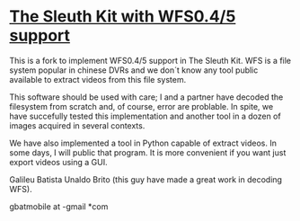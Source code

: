 # [The Sleuth Kit with WFS0.4/5 support](http://www.sleuthkit.org/sleuthkit)

This is a fork to implement WFS0.4/5 support in The Sleuth Kit. WFS is a file system popular in chinese DVRs and we don´t know any tool public available to extract videos from this file system.

This software should be used with care; I and a partner have decoded the filesystem from scratch and, of course, error are problable. In spite, we have succefully tested this implementation and another tool in a dozen of images acquired in several contexts.

We have also implemented a tool in Python capable of extract videos. In some days, I will public that program. It is more convenient if you want just export videos using a GUI.

Galileu Batista
Unaldo Brito (this guy have made a great work in decoding WFS).

gbatmobile at -gmail *com
